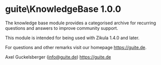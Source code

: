 guite\KnowledgeBase 1.0.0
===========================

The knowledge base module provides a categorised archive for recurring questions and answers to improve community support.

This module is intended for being used with Zikula 1.4.0 and later.

For questions and other remarks visit our homepage https://guite.de.

Axel Guckelsberger (info@guite.de)
https://guite.de
